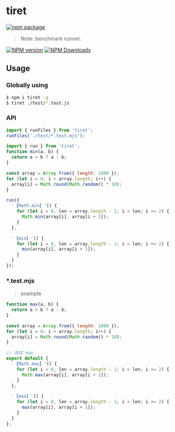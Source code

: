 # tiret

[![npm package](https://nodei.co/npm/tiret.png?downloads=true&downloadRank=true&stars=true)](https://www.npmjs.com/package/tiret)

> Note: benchmark runner.

[![NPM version](https://img.shields.io/npm/v/tiret.svg?style=flat)](https://npmjs.org/package/tiret)
[![NPM Downloads](https://img.shields.io/npm/dm/tiret.svg?style=flat)](https://npmjs.org/package/tiret)

## Usage

### Globally using

```bash
$ npm i tiret -g
$ tiret ./test/*.test.js
```

### API

```js
import { runFiles } from 'tiret';
runFiles('./test/*.test.mjs');
```


```js
import { run } from 'tiret';
function min(a, b) {
  return a < b ? a : b;
}

const array = Array.from({ length: 1000 });
for (let i = 0; i < array.length; i++) {
  array[i] = Math.round(Math.random() * 10);
}

run({
  '【Math.min】'() {
    for (let i = 0, len = array.length - 1; i < len; i += 2) {
      Math.min(array[i], array[i + 1]);
    }
  },

  '【min】'() {
    for (let i = 0, len = array.length - 1; i < len; i += 2) {
      min(array[i], array[i + 1]);
    }
  }
});
```

### *.test.mjs

> example

```js
function max(a, b) {
  return a > b ? a : b;
}

const array = Array.from({ length: 1000 });
for (let i = 0; i < array.length; i++) {
  array[i] = Math.round(Math.random() * 10);
}

// 测试 max
export default {
  '【Math.max】'() {
    for (let i = 0, len = array.length - 1; i < len; i += 2) {
      Math.max(array[i], array[i + 1]);
    }
  },

  '【max】'() {
    for (let i = 0, len = array.length - 1; i < len; i += 2) {
      max(array[i], array[i + 1]);
    }
  }
};
```
